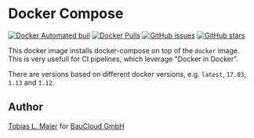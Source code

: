 # Docker Compose

[![Docker Automated buil](https://img.shields.io/docker/automated/tmaier/docker-compose.svg)](https://hub.docker.com/r/tmaier/docker-compose/)
[![Docker Pulls](https://img.shields.io/docker/pulls/tmaier/docker-compose.svg)](https://hub.docker.com/r/tmaier/docker-compose/)
[![GitHub issues](https://img.shields.io/github/issues/tmaier/docker-compose.svg)](https://github.com/tmaier/docker-compose/issues)
[![GitHub stars](https://img.shields.io/github/stars/tmaier/docker-compose.svg?style=social&label=Star)](https://github.com/tmaier/docker-compose)

This docker image installs docker-compose on top of the `docker` image.
This is very usefull for CI pipelines, which leverage "Docker in Docker".

There are versions based on different docker versions, e.g. `latest`, `17.03`, `1.13` and `1.12`.

## Author

[Tobias L. Maier](http://tobiasmaier.info) for [BauCloud GmbH](https://www.baucloud.com)
